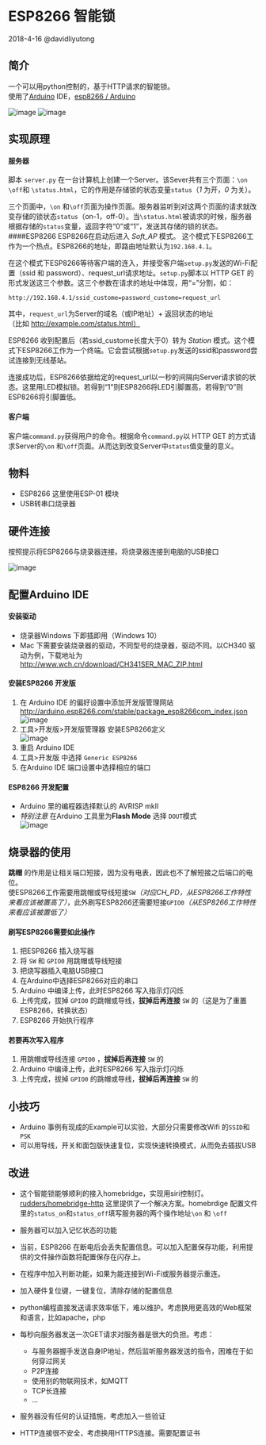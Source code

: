 # ESP8266 智能锁
2018-4-16 @davidliyutong
## 简介
一个可以用python控制的，基于HTTP请求的智能锁。  
使用了[Arduino](http://arduino.cc) IDE，[esp8266 / Arduino](https://github.com/esp8266/Arduino)

![image](https://github.com/davidliyutong/esp8266-smartlock/raw/master/images/ESP-01.png)
![image](https://github.com/davidliyutong/esp8266-smartlock/raw/master/images/USB-TTL.png)
## 实现原理
#### 服务器
脚本 ```server.py``` 在一台计算机上创建一个Server。该Sever共有三个页面：```\on``` ```\off```和 ```\status.html```，它的作用是存储锁的状态变量```status```（*1* 为开，*0* 为关）。

三个页面中，```\on``` 和```\off```页面为操作页面。服务器监听到对这两个页面的请求就改变存储的锁状态```status```（on-1，off-0）。当```\status.html```被请求的时候，服务器根据存储的```status```变量，返回字符“0”或“1”，发送其存储的锁的状态。
####ESP8266
ESP8266在启动后进入 *Soft_AP* 模式。 这个模式下ESP8266工作为一个热点。ESP8266的地址，即路由地址默认为```192.168.4.1```。

在这个模式下ESP8266等待客户端的连入，并接受客户端```setup.py```发送的Wi-Fi配置（ssid 和 password）、request_url请求地址。```setup.py```脚本以 HTTP GET 的形式发送这三个参数。这三个参数在请求的地址中体现，用“=”分割，如：

    http://192.168.4.1/ssid_custome=password_custome=request_url

其中，```request_url```为Server的域名（或IP地址）+ 返回状态的地址  
（比如 http://example.com/status.html）

ESP8266 收到配置后（若ssid_custome长度大于0）转为 *Station* 模式。这个模式下ESP8266工作为一个终端。它会尝试根据```setup.py```发送的ssid和password尝试连接到无线基站。

连接成功后，ESP8266依据给定的request_url以一秒的间隔向Server请求锁的状态。这里用LED模拟锁。若得到“1”则ESP8266将LED引脚置高，若得到”0”则ESP8266将引脚置低。
#### 客户端
客户端```command.py```获得用户的命令。根据命令```command.py```以 HTTP GET 的方式请求Server的```\on``` 和```\off```页面。从而达到改变Server中```status```值变量的意义。
## 物料
- ESP8266 这里使用ESP-01 模块
- USB转串口烧录器
## 硬件连接
按照提示将ESP8266与烧录器连接。将烧录器连接到电脑的USB接口


![image](https://github.com/davidliyutong/esp8266-smartlock/raw/master/images/Connection.png)
## 配置Arduino IDE
#### 安装驱动
- 烧录器Windows 下即插即用（Windows 10）
- Mac 下需要安装烧录器的驱动，不同型号的烧录器，驱动不同。以CH340 驱动为例，下载地址为  
 http://www.wch.cn/download/CH341SER_MAC_ZIP.html
#### 安装ESP8266 开发版
1. 在 Arduino IDE 的偏好设置中添加开发版管理网站  
 http://arduino.esp8266.com/stable/package_esp8266com_index.json  
 ![image](https://github.com/davidliyutong/esp8266-smartlock/raw/master/images/arduinoSettings.png)
2. 工具>开发版>开发版管理器 安装ESP8266定义  
![image](https://github.com/davidliyutong/esp8266-smartlock/raw/master/images/esp8266Platform.png)
3. 重启 Arduino IDE  
4. 工具>开发版 中选择 ```Generic ESP8266```
5. 在Arduino IDE 端口设置中选择相应的端口

#### ESP8266 开发配置

  - Arduino 里的编程器选择默认的 AVRISP mkII
  - *特别注意* 在Arduino 工具里为**Flash Mode** 选择 ```DOUT```模式  
   ![image](https://github.com/davidliyutong/esp8266-smartlock/raw/master/images/arduinoIDE.png)
## 烧录器的使用
**跳帽** 的作用是让相关端口短接，因为没有电表，因此也不了解短接之后端口的电位。  
使ESP8266工作需要用跳帽或导线短接```SW```*（对应CH_PD，从ESP8266工作特性来看应该被置高了）*，此外刷写ESP8266还需要短接```GPIO0```*（从ESP8266工作特性来看应该被置低了）*

#### 刷写ESP8266需要如此操作
1. 把ESP8266 插入烧写器
2. 将 ```SW``` 和 ```GPIO0``` 用跳帽或导线短接
3. 把烧写器插入电脑USB接口
4. 在Arduino中选择ESP8266对应的串口
5. Arduino 中编译上传，此时ESP8266 写入指示灯闪烁
6. 上传完成，拔掉 ```GPIO0``` 的跳帽或导线，**拔掉后再连接** ```SW``` 的（这是为了重置ESP8266，转换状态）
7. ESP8266 开始执行程序

#### 若要再次写入程序
1. 用跳帽或导线连接 ```GPIO0``` ，**拔掉后再连接** ```SW``` 的
2. Arduino 中编译上传，此时ESP8266 写入指示灯闪烁
3. 上传完成，拔掉 ```GPIO0``` 的跳帽或导线，**拔掉后再连接** ```SW``` 的

## 小技巧
- Arduino 事例有现成的Example可以实验，大部分只需要修改Wifi 的```SSID```和```PSK```  
- 可以用导线，开关和面包版快速复位，实现快速转换模式，从而免去插拔USB

## 改进
- 这个智能锁能够顺利的接入homebridge，实现用siri控制灯。[rudders/homebridge-http]() 这里提供了一个解决方案。homebrdige 配置文件里的```status_on```和```status_off```填写服务器的两个操作地址```\on``` 和 ```\off```
- 服务器可以加入记忆状态的功能
- 当前，ESP8266 在断电后会丢失配置信息。可以加入配置保存功能，利用提供的文件操作函数将配置保存在闪存上。
- 在程序中加入判断功能，如果为能连接到Wi-Fi或服务器提示重连。
- 加入硬件复位键，一键复位，清除存储的配置信息
- python编程直接发送请求效率低下，难以维护。考虑换用更高效的Web框架和语言，比如apache，php

- 每秒向服务器发送一次GET请求对服务器是很大的负担。考虑：
  - 与服务器握手发送自身IP地址，然后监听服务器发送的指令，困难在于如何穿过网关
  - P2P连接
  - 使用别的物联网技术，如MQTT
  - TCP长连接
  -   ...
- 服务器没有任何的认证措施，考虑加入一些验证
- HTTP连接很不安全，考虑换用HTTPS连接。需要配置证书
